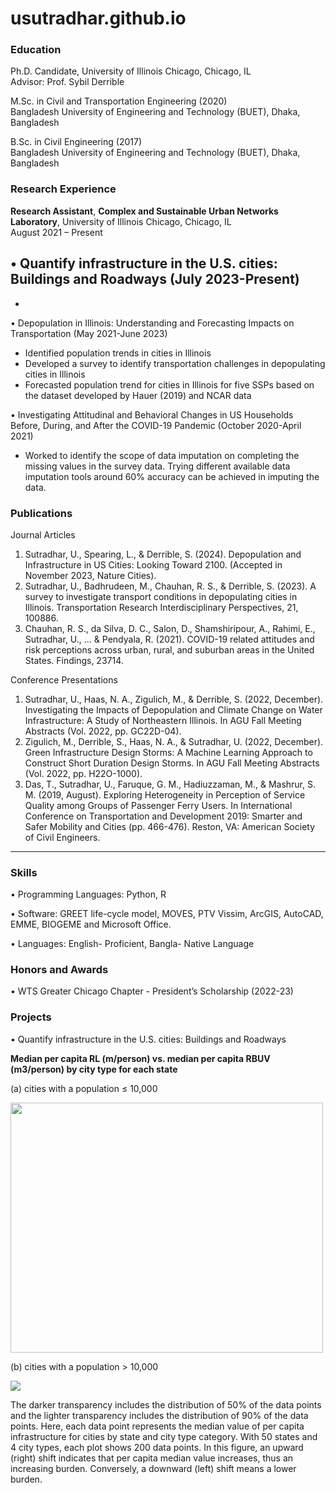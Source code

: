 # usutradhar.github.io



### Education
Ph.D. Candidate, University of Illinois Chicago, Chicago, IL \
Advisor: Prof. Sybil Derrible

M.Sc. in Civil and Transportation Engineering (2020) \
Bangladesh University of Engineering and Technology (BUET), Dhaka, Bangladesh


B.Sc. in Civil Engineering (2017) \
Bangladesh University of Engineering and Technology (BUET), Dhaka, Bangladesh 


### Research Experience
**Research Assistant**, **Complex and Sustainable Urban Networks Laboratory**, University of Illinois Chicago, Chicago, IL\
August 2021 – Present

•	Quantify infrastructure in the U.S. cities: Buildings and Roadways (July 2023-Present)
- 
- 

•	Depopulation in Illinois: Understanding and Forecasting Impacts on Transportation (May 2021-June 2023)
- Identified population trends in cities in Illinois
- Developed a survey to identify transportation challenges in depopulating cities in Illinois
- Forecasted population trend for cities in Illinois for five SSPs based on the dataset developed by Hauer (2019) and NCAR data 

•	Investigating Attitudinal and Behavioral Changes in US Households Before, During, and After the COVID-19 Pandemic (October 2020-April 2021) 
- Worked to identify the scope of data imputation on completing the missing values in the survey data. Trying different available data imputation tools around 60% accuracy can be achieved in imputing the data.

### Publications
Journal Articles
1.	Sutradhar, U., Spearing, L., & Derrible, S. (2024). Depopulation and Infrastructure in US Cities: Looking Toward 2100. (Accepted in November 2023, Nature Cities).
2.	Sutradhar, U., Badhrudeen, M., Chauhan, R. S., & Derrible, S. (2023). A survey to investigate transport conditions in depopulating cities in Illinois. Transportation Research Interdisciplinary Perspectives, 21, 100886.
3.	Chauhan, R. S., da Silva, D. C., Salon, D., Shamshiripour, A., Rahimi, E., Sutradhar, U., ... & Pendyala, R. (2021). COVID-19 related attitudes and risk perceptions across urban, rural, and suburban areas in the United States. Findings, 23714.

Conference Presentations
1.	Sutradhar, U., Haas, N. A., Zigulich, M., & Derrible, S. (2022, December). Investigating the Impacts of Depopulation and Climate Change on Water Infrastructure: A Study of Northeastern Illinois. In AGU Fall Meeting Abstracts (Vol. 2022, pp. GC22D-04).
2.	Zigulich, M., Derrible, S., Haas, N. A., & Sutradhar, U. (2022, December). Green Infrastructure Design Storms: A Machine Learning Approach to Construct Short Duration Design Storms. In AGU Fall Meeting Abstracts (Vol. 2022, pp. H22O-1000).
3.	Das, T., Sutradhar, U., Faruque, G. M., Hadiuzzaman, M., & Mashrur, S. M. (2019, August). Exploring Heterogeneity in Perception of Service Quality among Groups of Passenger Ferry Users. In International Conference on Transportation and Development 2019: Smarter and Safer Mobility and Cities (pp. 466-476). Reston, VA: American Society of Civil Engineers.

________________________________________
### Skills
•	Programming Languages: Python, R

•	Software: GREET life-cycle model, MOVES, PTV Vissim, ArcGIS, AutoCAD, EMME, BIOGEME and Microsoft Office.

•	Languages: English- Proficient, Bangla- Native Language

### Honors and Awards
•	WTS Greater Chicago Chapter - President’s Scholarship (2022-23)

### Projects 
•	Quantify infrastructure in the U.S. cities: Buildings and Roadways

**Median per capita RL (m/person) vs. median per capita RBUV (m3/person) by city type for each state**

(a) cities with a population ≤ 10,000

<img src="https://github.com/usutradhar/quantify-infrastructure/blob/main/below_10000.gif" width="500" height="400" >

(b) cities with a population > 10,000

<img src="https://github.com/usutradhar/quantify-infrastructure/blob/main/above_10000_comp.gif" >
 
 The darker transparency includes the distribution of 50% of the data points and the lighter transparency includes the distribution of 90% of the data points. Here, each data point represents the median value of per capita infrastructure for cities by state and city type category. With 50 states and 4 city types, each plot shows 200 data points. In this figure, an upward (right) shift indicates that per capita median value increases, thus an increasing burden. Conversely, a downward (left) shift means a lower burden. 

